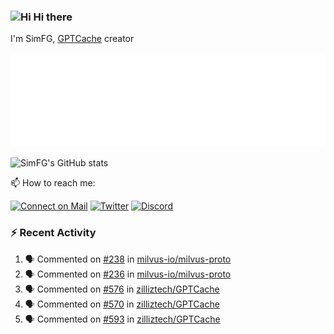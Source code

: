 ### <img src='https://qpluspicture.oss-cn-beijing.aliyuncs.com/6LjjQA/Hi.gif' alt='Hi' width="24"/> Hi there

I'm SimFG, [GPTCache](https://github.com/zilliztech/GPTCache) creator

![Metrics 👋](/metrics.plugin.followup.user.svg)

![SimFG's GitHub stats](https://github-readme-stats.vercel.app/api?username=SimFG&show_icons=true&theme=radical&count_private=true)

📫 How to reach me:

[![Connect on Mail](https://img.shields.io/badge/Ask%20me-anything-1abc9c.svg)](mailto:1142838399@qq.com)
[![Twitter](https://img.shields.io/twitter/follow/FogSim?style=social)](https://twitter.com/FogSim)
[![Discord](https://img.shields.io/discord/1092648432495251507?label=Discord&logo=discord)](https://discord.gg/Q8C6WEjSWV)

### :zap: Recent Activity

<!--START_SECTION:activity-->
1. 🗣 Commented on [#238](https://github.com/milvus-io/milvus-proto/issues/238) in [milvus-io/milvus-proto](https://github.com/milvus-io/milvus-proto)
2. 🗣 Commented on [#236](https://github.com/milvus-io/milvus-proto/issues/236) in [milvus-io/milvus-proto](https://github.com/milvus-io/milvus-proto)
3. 🗣 Commented on [#576](https://github.com/zilliztech/GPTCache/issues/576) in [zilliztech/GPTCache](https://github.com/zilliztech/GPTCache)
4. 🗣 Commented on [#570](https://github.com/zilliztech/GPTCache/issues/570) in [zilliztech/GPTCache](https://github.com/zilliztech/GPTCache)
5. 🗣 Commented on [#593](https://github.com/zilliztech/GPTCache/issues/593) in [zilliztech/GPTCache](https://github.com/zilliztech/GPTCache)
<!--END_SECTION:activity-->

